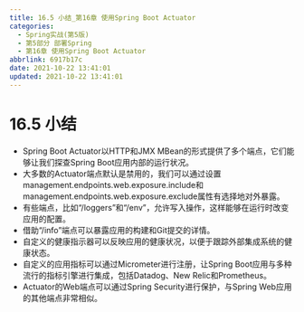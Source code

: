 ```yaml
---
title: 16.5 小结_第16章 使用Spring Boot Actuator
categories:
  - Spring实战(第5版)
  - 第5部分 部署Spring
  - 第16章 使用Spring Boot Actuator
abbrlink: 6917b17c
date: 2021-10-22 13:41:01
updated: 2021-10-22 13:41:01
---
```

# 16.5 小结
- Spring Boot Actuator以HTTP和JMX MBean的形式提供了多个端点，它们能够让我们探查Spring Boot应用内部的运行状况。
- 大多数的Actuator端点默认是禁用的，我们可以通过设置management.endpoints.web.exposure.include和management.endpoints.web.exposure.exclude属性有选择地对外暴露。
- 有些端点，比如“/loggers”和“/env”，允许写入操作，这样能够在运行时改变应用的配置。
- 借助“/info”端点可以暴露应用的构建和Git提交的详情。
- 自定义的健康指示器可以反映应用的健康状况，以便于跟踪外部集成系统的健康状态。
- 自定义的应用指标可以通过Micrometer进行注册，让Spring Boot应用与多种流行的指标引擎进行集成，包括Datadog、New Relic和Prometheus。
- Actuator的Web端点可以通过Spring Security进行保护，与Spring Web应用的其他端点非常相似。
